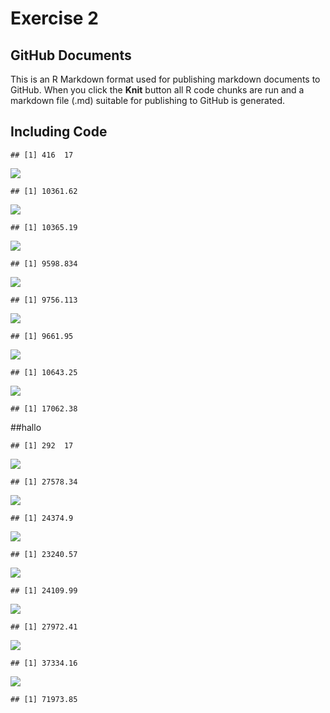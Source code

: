 Exercise 2
================

## GitHub Documents

This is an R Markdown format used for publishing markdown documents to
GitHub. When you click the **Knit** button all R code chunks are run and
a markdown file (.md) suitable for publishing to GitHub is generated.

## Including Code

    ## [1] 416  17

![](Exercise-2_files/figure-gfm/sclass_350-1.png)<!-- -->

    ## [1] 10361.62

![](Exercise-2_files/figure-gfm/sclass_350-2.png)<!-- -->

    ## [1] 10365.19

![](Exercise-2_files/figure-gfm/sclass_350-3.png)<!-- -->

    ## [1] 9598.834

![](Exercise-2_files/figure-gfm/sclass_350-4.png)<!-- -->

    ## [1] 9756.113

![](Exercise-2_files/figure-gfm/sclass_350-5.png)<!-- -->

    ## [1] 9661.95

![](Exercise-2_files/figure-gfm/sclass_350-6.png)<!-- -->

    ## [1] 10643.25

![](Exercise-2_files/figure-gfm/sclass_350-7.png)<!-- -->

    ## [1] 17062.38

\#\#hallo

    ## [1] 292  17

![](Exercise-2_files/figure-gfm/sclass_65-1.png)<!-- -->

    ## [1] 27578.34

![](Exercise-2_files/figure-gfm/sclass_65-2.png)<!-- -->

    ## [1] 24374.9

![](Exercise-2_files/figure-gfm/sclass_65-3.png)<!-- -->

    ## [1] 23240.57

![](Exercise-2_files/figure-gfm/sclass_65-4.png)<!-- -->

    ## [1] 24109.99

![](Exercise-2_files/figure-gfm/sclass_65-5.png)<!-- -->

    ## [1] 27972.41

![](Exercise-2_files/figure-gfm/sclass_65-6.png)<!-- -->

    ## [1] 37334.16

![](Exercise-2_files/figure-gfm/sclass_65-7.png)<!-- -->

    ## [1] 71973.85
